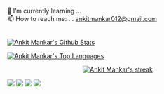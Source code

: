 🌱 I’m currently learning ...<br/>
📫 How to reach me: ... ankitmankar012@gmail.com

<!--
**ankitmankar0/ankitmankar0** is a ✨ _special_ ✨ repository because its `README.md` (this file) appears on your GitHub profile.

Here are some ideas to get you started:

- 🔭 I’m currently working on ...
- 🌱 I’m currently learning ...
- 👯 I’m looking to collaborate on ...
- 🤔 I’m looking for help with ...
- 💬 Ask me about ...
- 📫 How to reach me: ...
- 😄 Pronouns: ...
- ⚡ Fun fact: ...
-->
<br/>
 <a href="https://github.com/ankitmankar0/github-readme-stats"><img alt="Ankit Mankar's Github Stats" src="https://github-readme-stats.vercel.app/api?username=ankitmankar0&&show_icons=true&title_color=ffffff&icon_color=bb2acf&text_color=daf7dc&bg_color=0D1117" src="https://github-readme-stats.vercel.app/api/top-langs/?username=ankitmankar0&langs_count=8&count_private=true&layout=compact&theme=react&hide_border=true&bg_color=0D1117" /></a>
 
  <a href="https://github.com/ankitmankar0/github-readme-stats"><img alt="Ankit Mankar's Top Languages" src="https://github-readme-stats.vercel.app/api/top-langs/?username=ankitmankar0&langs_count=8&count_private=true&layout=compact&theme=react&hide_border=true&bg_color=0D1117" /></a>



<p align="center">
    <a href="https://github.com/ankitmankar0/github-readme-streak-stats">
        <img title="🔥 Get streak stats for your profile at git.io/streak-stats" alt="Ankit Mankar's streak" src="https://github-readme-streak-stats.herokuapp.com/?user=ankitmankar0&theme=black-ice&hide_border=true&stroke=0000&background=060A0CD0"/>
    </a>
</p>


<p align="left">

<a href = "https://www.linkedin.com/in/ankit-mankar/"><img src="https://img.icons8.com/fluent/48/000000/linkedin.png"/></a>
<a href = "https://twitter.com/ankitmankar17"><img src="https://img.icons8.com/fluent/48/000000/twitter.png"/></a>
<a href = "https://www.instagram.com/ankit.mankar/"><img src="https://img.icons8.com/fluent/48/000000/instagram-new.png"/></a>
<a href = "https://www.facebook.com/ankit.mankar1"><img src="https://img.icons8.com/color/48/000000/facebook.png"/></a>

</p>
